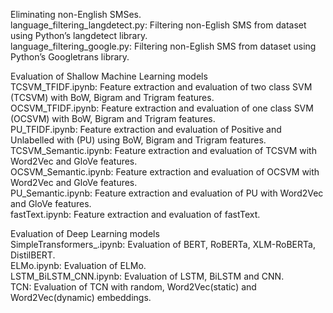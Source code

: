 Eliminating non-English SMSes.  
language_filtering_langdetect.py: Filtering non-Eglish SMS from dataset using Python’s langdetect library.  
language_filtering_google.py: Filtering non-Eglish SMS from dataset using Python’s Googletrans library.  

Evaluation of Shallow Machine Learning models  
TCSVM_TFIDF.ipynb: Feature extraction and evaluation of two class SVM (TCSVM) with BoW, Bigram and Trigram features.  
OCSVM_TFIDF.ipynb: Feature extraction and evaluation of one class SVM (OCSVM) with BoW, Bigram and Trigram features.  
PU_TFIDF.ipynb: Feature extraction and evaluation of Positive and Unlabelled with (PU) using BoW, Bigram and Trigram features.  
TCSVM_Semantic.ipynb: Feature extraction and evaluation of TCSVM with Word2Vec and GloVe features.  
OCSVM_Semantic.ipynb: Feature extraction and evaluation of OCSVM with Word2Vec and GloVe features.  
PU_Semantic.ipynb: Feature extraction and evaluation of PU with Word2Vec and GloVe features.  
fastText.ipynb: Feature extraction and evaluation of fastText.  

Evaluation of Deep Learning models  
SimpleTransformers_.ipynb: Evaluation of BERT, RoBERTa, XLM-RoBERTa, DistilBERT.  
ELMo.ipynb: Evaluation of ELMo.  
LSTM_BiLSTM_CNN.ipynb: Evaluation of LSTM, BiLSTM and CNN.  
TCN: Evaluation of TCN with random, Word2Vec(static) and Word2Vec(dynamic) embeddings.  
